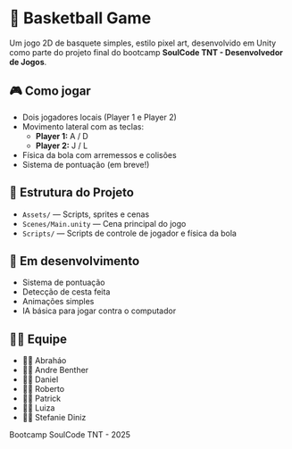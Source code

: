 # 🏀 Basketball Game

Um jogo 2D de basquete simples, estilo pixel art, desenvolvido em Unity como parte do projeto final do bootcamp **SoulCode TNT - Desenvolvedor de Jogos**.

## 🎮 Como jogar

- Dois jogadores locais (Player 1 e Player 2)
- Movimento lateral com as teclas:
  - **Player 1:** A / D
  - **Player 2:** J / L
- Física da bola com arremessos e colisões
- Sistema de pontuação (em breve!)

## 📁 Estrutura do Projeto

- `Assets/` — Scripts, sprites e cenas
- `Scenes/Main.unity` — Cena principal do jogo
- `Scripts/` — Scripts de controle de jogador e física da bola

## 🚧 Em desenvolvimento

- Sistema de pontuação
- Detecção de cesta feita
- Animações simples
- IA básica para jogar contra o computador

## 👨‍💻 Equipe

- 👨‍💻 Abraháo
- 👨‍💻 Andre Benther
- 👨‍💻 Daniel
- 👨‍💻 Roberto
- 👨‍💻 Patrick
- 👨‍💻 Luiza
- 👩‍💻 Stefanie Diniz

Bootcamp SoulCode TNT - 2025
